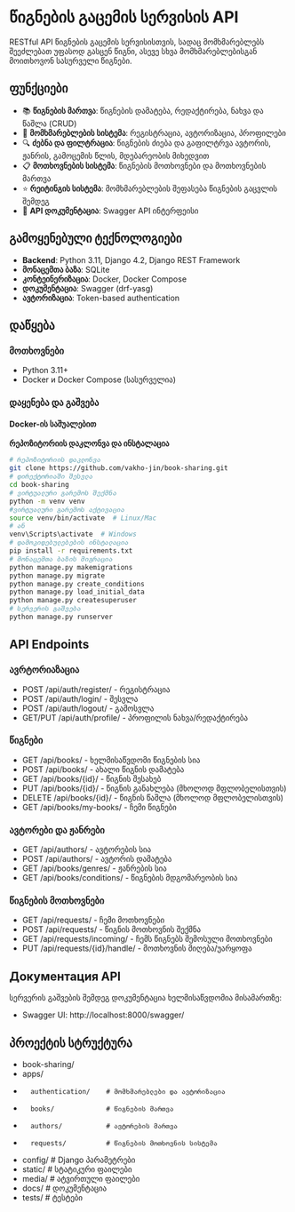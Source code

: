 # წიგნების გაცემის სერვისის API

RESTful API წიგნების გაცემის სერვისისთვის, სადაც მომხმარებლებს შეეძლებათ უფასოდ გასცენ წიგნი, ასევე სხვა მომხმარებლებისგან მოითხოვონ სასურველი წიგნები.

## ფუნქციები
- 📚 **წიგნების მართვა**: წიგნების დამატება, რედაქტირება, ნახვა და წაშლა (CRUD)
- 👥 **მომხმარებლების სისტემა**: რეგისტრაცია, ავტორიზაცია, პროფილები
- 🔍 **ძებნა და ფილტრაცია**: წიგნების ძიება და გაფილტრვა ავტორის, ჟანრის, გამოცემის წლის, მდებარეობის მიხედვით
- 📋 **მოთხოვნების სისტემა**: წიგნების მოთხოვნები და მოთხოვნების მართვა
- ⭐ **რეიტინგის სისტემა**: მომხმარებლების შეფასება წიგნების გაცვლის შემდეგ
- 📱 **API დოკუმენტაცია**: Swagger API ინტერფეისი

## გამოყენებული ტექნოლოგიები
- **Backend**: Python 3.11, Django 4.2, Django REST Framework
- **მონაცემთა ბაზა**: SQLite
- **კონტეინერიზაცია**: Docker, Docker Compose
- **დოკუმენტაცია**: Swagger (drf-yasg)
- **ავტორიზაცია**: Token-based authentication

## დაწყება

### მოთხოვნები
- Python 3.11+
- Docker и Docker Compose (სასურველია)

### დაყენება და გაშვება

#### Docker-ის საშუალებით
**რეპოზიტორიის დაკლონვა და ინსტალაცია**
```bash
# რეპოზიტორიის დაკლონვა
git clone https://github.com/vakho-jin/book-sharing.git
# დირექტორიაში შესვლა
cd book-sharing
# ვირტუალური გარემოს შექმნა
python -m venv venv
#ვირტუალური გარემოს აქტივაცია
source venv/bin/activate  # Linux/Mac
# ან
venv\Scripts\activate  # Windows
# დამოკიდებულებების ინსტალაცია
pip install -r requirements.txt
# მონაცემთა ბაზის მიგრაცია
python manage.py makemigrations
python manage.py migrate
python manage.py create_conditions
python manage.py load_initial_data
python manage.py createsuperuser
# სერვერის გაშვება
python manage.py runserver
```

## API Endpoints

### ავრტორიაზაცია
 - POST /api/auth/register/ - რეგისტრაცია
 - POST /api/auth/login/ - შესვლა
 - POST /api/auth/logout/ - გამოსვლა
 - GET/PUT /api/auth/profile/ - პროფილის ნახვა/რედაქტირება

### წიგნები
 - GET /api/books/ - ხელმისაწვდომი წიგნების სია
 - POST /api/books/ - ახალი წიგნის დამატება
 - GET /api/books/{id}/ - წიგნის შესახებ
 - PUT /api/books/{id}/ - წიგნის განახლება (მხოლოდ მფლობელისთვის)
 - DELETE /api/books/{id}/ - წიგნის წაშლა (მხოლოდ მფლობელისთვის)
 - GET /api/books/my-books/ - ჩემი წიგნები

### ავტორები და ჟანრები
 - GET /api/authors/ - ავტორების სია
 - POST /api/authors/ - ავტორის დამატება
 - GET /api/books/genres/ - ჟანრების სია
 - GET /api/books/conditions/ - წიგნების მდგომარეობის სია

### წიგნების მოთხოვნები
 - GET /api/requests/ - ჩემი მოთხოვნები
 - POST /api/requests/ - წიგნის მოთხოვნის შექმნა
 - GET /api/requests/incoming/ - ჩემს წიგნებს შემოსული მოთხოვნები
 - PUT /api/requests/{id}/handle/ - მოთხოვნის მიღება/უარყოფა

## Документация API
სერვერის გაშვების შემდეგ დოკუმენტაცია ხელმისაწვდომია მისამართზე:
 - Swagger UI: http://localhost:8000/swagger/

## პროექტის სტრუქტურა
 - book-sharing/
 -    apps/
 -       authentication/    # მომხმარებლები და ავტორიზაცია
 -       books/             # წიგნების მართვა
 -       authors/           # ავტორების მართვა
 -       requests/          # წიგნების მოთხოვნის სისტემა
 -    config/               # Django პარამეტრები
 -    static/               # სტატიკური ფაილები
 -    media/                # ატვირთული ფაილები
 -    docs/                 # დოკუმენტაცია
 -    tests/                # ტესტები

